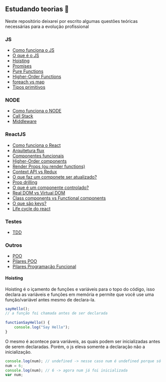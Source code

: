## Estudando teorias 🧠

Neste repositório deixarei por escrito algumas questões teóricas necessárias para a evolução profissional

### JS 
- [Como funciona o JS](#how-js-works)
- [O que é o JS](#what-is-js)
- [Hoisting](#hoisting)
- [Promises](#promises)
- [Pure Functions](#pure-functions)
- [Higher-Order Functions](#higher-order-functions)
- [foreach vs map](#foreach-vs-map)
- [Tipos primitivos](#tipos-primitivos)

### NODE
- [Como funciona o NODE](#how-node-works)
- [Call Stack](#call-stack)
- [Middleware](#middleware)

### ReactJS
- [Como funciona o React](#how-react-works)
- [Arquitetura flux](#flux-architecture)
- [Componentes funcionais](#componentes-funcionais)
- [Higher-Order components](#higher-order-components)
- [Render Props (ou render functions)](#render-props)
- [Context API vs Redux](#context-vs-redux)
- [O que faz um componete ser atualizado?](#compontente-ser-atualizado)
- [Prop drilling](#prop-drilling)
- [O que é um componente controlado?](#componente-controlado)
- [Real DOM vs Virtual DOM](#componente-controlado)
- [Class components vs Functional components](#class-vs-functional)
- [O que são keys?](#keys)
- [Life cycle do react](#life-cycle)

### Testes
- [TDD](#tdd)

### Outros
- [POO](#poo)
- [Pilares POO](#poo-pillars)
- [Pilares Programação Funcional](#functional-programming-pillars)

#### <a name="hoisting"></a> Hoisting
Hoisting é o içamento de funções e variáveis para o topo do código, isso declara as variáveis e funções em memória e permite que você use uma função/variável antes mesmo de declara-la.
```javascript
sayHello();
// a função foi chamada antes de ser declarada
    
functionSayHello() {
    console.log("Say Hello");
}
```
O mesmo é acontece para variáveis, as quais podem ser inicializadas antes de serem declaradas. Porém, o js eleva somente a declaração não a inicialização.
```javascript 
console.log(num); // undefined -> nesse caso num é undefined porque só foi declarada
num = 6;
console.log(num); // 6 -> agora num já foi inicializada
var num;
```
